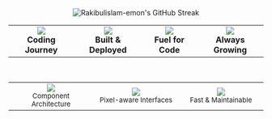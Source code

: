 <div align="center">
  <img
    src="https://streak-stats.demolab.com?user=Rakibulislam-dev&theme=tokyonight&hide_border=true&background=0D1117&stroke=00D9FF&ring=00D9FF&fire=FF6B6B&currStreakLabel=FFFFFF"
    alt="Rakibulislam-emon's GitHub Streak"
  />
</div>


<div align="center">
  <table>
    <tr>
      <td align="center">
        <img src="https://img.shields.io/badge/💻_Coding-Journey-4ECDC4?style=for-the-badge&labelColor=000000" />
        <br><strong>Coding Journey</strong>
      </td>
      <td align="center">
        <img src="https://img.shields.io/badge/🎯_Built_&_Deployed-96CEB4?style=for-the-badge&labelColor=000000" />
        <br><strong>Built & Deployed</strong>
      </td>
      <td align="center">
        <img src="https://img.shields.io/badge/☕_Fuel_for_Code-FFEAA7?style=for-the-badge&labelColor=000000" />
        <br><strong>Fuel for Code</strong>
      </td>
      <td align="center">
        <img src="https://img.shields.io/badge/🎓_Always_Learning-FF6B6B?style=for-the-badge&labelColor=000000" />
        <br><strong>Always Growing</strong>
      </td>
    </tr>
  </table>

  <br>

  <table>
    <tr>
      <td align="center" width="33%">
        <img src="https://img.shields.io/badge/⚛️_React-Specialist-61DAFB?style=for-the-badge&logo=react&logoColor=white&labelColor=000000" />
        <br><sub>Component Architecture</sub>
      </td>
      <td align="center" width="33%">
        <img src="https://img.shields.io/badge/🎨_UI/UX-Practical-FF6B6B?style=for-the-badge&labelColor=000000" />
        <br><sub>Pixel-aware Interfaces</sub>
      </td>
      <td align="center" width="33%">
        <img src="https://img.shields.io/badge/🚀_Performance-Pragmatic-4ECDC4?style=for-the-badge&labelColor=000000" />
        <br><sub>Fast & Maintainable</sub>
      </td>
    </tr>
  </table>
</div>
